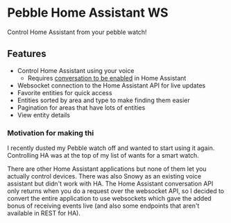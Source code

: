 # Pebble Home Assistant WS

Control Home Assistant from your pebble watch!

## Features

 - Control Home Assistant using your voice
   - Requires [conversation to be enabled](https://www.home-assistant.io/integrations/conversation/) in Home Assistant
 - Websocket connection to the Home Assistant API for live updates
 - Favorite entities for quick access
 - Entities sorted by area and type to make finding them easier
 - Pagination for areas that have lots of entities
 - View entity details
### Motivation for making thi

I recently dusted my Pebble watch off and wanted to start using it again. Controlling HA was at the top of my list of wants for a smart watch.

There are other Home Assistant applications but none of them let you actually control devices. There was also Snowy as an existing voice assistant but didn't work with HA. The Home Assistant conversation API only returns when you do a request over the websocket API, so I decided to convert the entire application to use websockets which gave the added bonus of receiving events live (and also some endpoints that aren't available in REST for HA).

